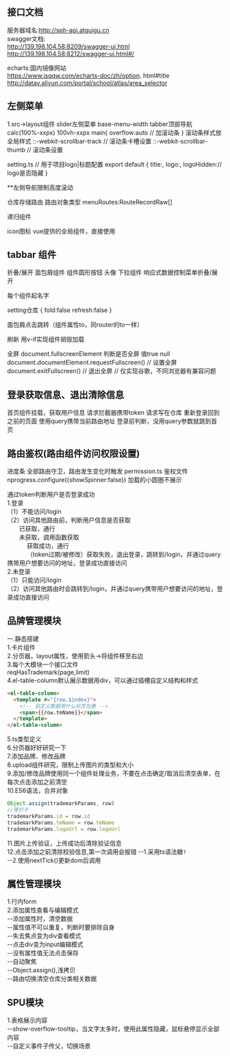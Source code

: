 <!--
 * @Description:
 * @Author: breeze1307
 * @Date: 2023-12-12 15:24:11
 * @LastEditTime: 2023-12-28 14:23:14
 * @LastEditors: breeze1307
-->

## 接口文档

服务器域名:http://sph-api.atguigu.cn  
swagger文档:  
http://139.198.104.58:8209/swagger-ui.html  
http://139.198.104.58:8212/swagger-ui.html#/

echarts:国内镜像网站  
https://www.isqqw.com/echarts-doc/zh/option. html#title  
http://datav.aliyun.com/portal/school/atlas/area_selector

## 左侧菜单

1.src->layout组件
slider左侧菜单 base-menu-width
tabber顶部导航
calc(100%-xxpx)
100vh-xxpx
main{
overflow:auto // 加滚动条
}
滚动条样式放全局样式
::-webkit-scrollbar-track // 滚动条卡槽设置
::-webkit-scrollbar-thumb // 滚动条设置

setting.ts
// 用于项目logo|标题配置
export default {
title:,
logo:,
logoHidden:// logo是否隐藏
}

\*\*左侧导航限制高度滚动

仓库存储路由
路由对象类型 menuRoutes:RouteRecordRaw[]

递归组件

icon图标
<conpoment :is=""></conpoment> vue提供的全局组件，直接使用

## tabbar 组件

折叠/展开
面包屑组件
组件圆形按钮
头像
下拉组件
响应式数据控制菜单折叠/展开

每个组件起名字

setting仓库
{
fold:false
refresh:false
}

面包屑点击跳转（组件属性to，同router的to一样）

刷新
用v-if实现组件销毁加载

全屏
document.fullscreenElement 判断是否全屏
值true null
document.documentElement.requestFullscreen() // 设置全屏
document.exitFullscreen() // 退出全屏
// 仅实现谷歌，不同浏览器有兼容问题

## 登录获取信息、退出清除信息

首页组件挂载，获取用户信息
请求拦截器携带token
请求写在仓库
重新登录回到之前的页面
使用query携带当前路由地址
登录前判断，没用query参数就跳到首页

## 路由鉴权(路由组件访问权限设置)

进度条
全部路由守卫，路由发生变化时触发
permission.ts 鉴权文件
nprogress.configure({showSpinner:false}) 加载的小圆圈不展示

通过token判断用户是否登录成功  
1.登录  
（1）不能访问/login  
（2）访问其他路由前，判断用户信息是否获取  
&emsp;&emsp;已获取，通行  
&emsp;&emsp;未获取，调用函数获取  
&emsp;&emsp;&emsp; 获取成功，通行  
&emsp;&emsp;&emsp; （token过期/被修改）获取失败，退出登录，跳转到/login，并通过query携带用户想要访问的地址，登录成功直接访问  
2.未登录  
（1）只能访问/login  
（2）访问其他路由时会跳转到/login，并通过query携带用户想要访问的地址，登录成功直接访问

## 品牌管理模块

一.静态搭建  
1.卡片组件  
2.分页器，layout属性，使用箭头->将组件移至右边  
3.每个大模块一个接口文件  
reqHasTrademark(page,limit)  
4.el-table-column默认展示数据用div，可以通过插槽自定义结构和样式

```html
<el-table-column>
  <template #="{row,$index}">
    <!-- 自定义数据用什么标签包裹 -->
    <span>{{row.tmName}}</span>
  </template>
</el-table-column>
```

5.ts类型定义  
6.分页器好好研究一下  
7.添加品牌、修改品牌  
8.upload组件研究，限制上传图片的类型和大小  
9.添加/修改品牌使用同一个组件处理业务，不要在点击确定/取消后清空表单，在每次点击添加之前清空  
10.ES6语法，合并对象

```js
Object.assign(trademarkParams, row)
//等价于
trademarkParams.id = row.id
trademarkParams.tmName = row.tmName
trademarkParams.logoUrl = row.logoUrl
```

11.图片上传验证，上传成功后清除验证信息  
12.点击添加之前清除校验信息,第一次调用会报错
--1.采用ts语法糖`?`  
--2.使用nextTick()更新dom后调用

## 属性管理模块

1.行内form  
2.添加属性查看与编辑模式  
--添加属性时，清空数据  
--属性值不可以重复，判断时要排除自身  
--失去焦点变为div查看模式  
--点击div变为input编辑模式  
--没有属性值无法点击保存  
--自动聚焦  
--Object.assign(),浅拷贝  
--路由切换清空仓库分类相关数据  

## SPU模块  
1.表格展示内容  
--show-overflow-tooltip，当文字太多时，使用此属性隐藏，鼠标悬停显示全部内容  
--自定义事件子传父，切换场景  